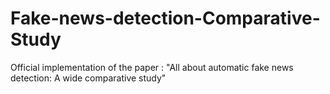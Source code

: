 # Fake-news-detection-Comparative-Study
Official implementation of the paper : "All about automatic fake news detection: A wide comparative study"
